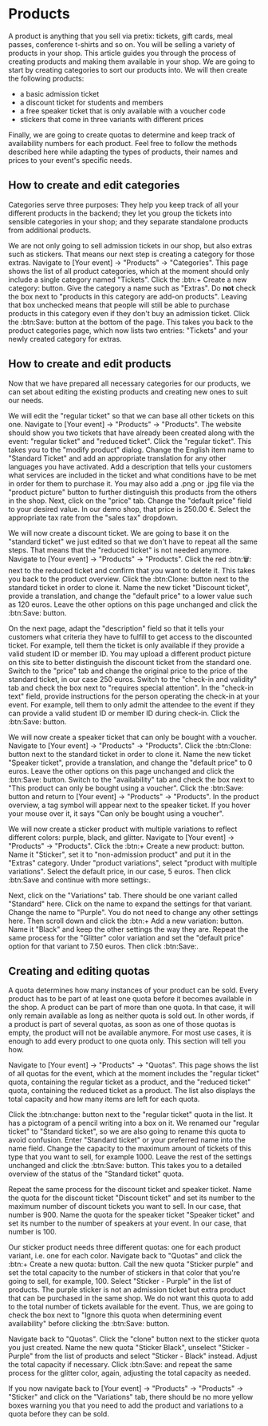# Products

A product is anything that you sell via pretix: tickets, gift cards, meal passes, conference t-shirts and so on. 
You will be selling a variety of products in your shop. 
This article guides you through the process of creating products and making them available in your shop. 
We are going to start by creating categories to sort our products into. 
We will then create the following products: 

 - a basic admission ticket 
 - a discount ticket for students and members
 - a free speaker ticket that is only available with a voucher code 
 - stickers that come in three variants with different prices 

Finally, we are going to create quotas to determine and keep track of availability numbers for each product. 
Feel free to follow the methods described here while adapting the types of products, their names and prices to your event's specific needs. 

## How to create and edit categories

Categories serve three purposes: They help you keep track of all your different products in the backend; they let you group the tickets into sensible categories in your shop; and they separate standalone products from additional products. 

We are not only going to sell admission tickets in our shop, but also extras such as stickers. 
That means our next step is creating a category for those extras. 
Navigate to [Your event] → "Products" → "Categories". This page shows the list of all product categories, which at the moment should only include a single category named "Tickets". 
Click the :btn:+ Create a new category: button. 
Give the category a name such as "Extras". 
Do __not__ check the box next to "products in this category are add-on products". 
Leaving that box unchecked means that people will still be able to purchase products in this category even if they don't buy an admission ticket. 
Click the :btn:Save: button at the bottom of the page. 
This takes you back to the product categories page, which now lists two entries: "Tickets" and your newly created category for extras. 

## How to create and edit products

Now that we have prepared all necessary categories for our products, we can set about editing the existing products and creating new ones to suit our needs. 

We will edit the "regular ticket" so that we can base all other tickets on this one. 
Navigate to [Your event] → "Products" → "Products". 
The website should show you two tickets that have already been created along with the event: "regular ticket" and "reduced ticket". 
Click the "regular ticket". 
This takes you to the "modify product" dialog. 
Change the English item name to "Standard Ticket" and add an appropriate translation for any other languages you have activated. 
Add a description that tells your customers what services are included in the ticket and what conditions have to be met in order for them to purchase it. 
You may also add a .png or .jpg file via the "product picture" button to further distinguish this products from the others in the shop. 
Next, click on the "price" tab. 
Change the "default price" field to your desired value. 
In our demo shop, that price is 250.00 €. 
Select the appropriate tax rate from the "sales tax" dropdown. 

We will now create a discount ticket. 
We are going to base it on the "standard ticket" we just edited so that we don't have to repeat all the same steps. 
That means that the "reduced ticket" is not needed anymore. 
Navigate to [Your event] → "Products" → "Products". 
Click the red :btn:🗑: next to the reduced ticket and confirm that you want to delete it. 
This takes you back to the product overview. 
Click the :btn:Clone: button next to the standard ticket in order to clone it. 
Name the new ticket "Discount ticket", provide a translation, and change the "default price" to a lower value such as 120 euros. 
Leave the other options on this page unchanged and click the :btn:Save: button. 

On the next page, adapt the "description" field so that it tells your customers what criteria they have to fulfill to get access to the discounted ticket. 
For example, tell them the ticket is only available if they provide a valid student ID or member ID. 
You may upload a different product picture on this site to better distinguish the discount ticket from the standard one. 
Switch to the "price" tab and change the original price to the price of the standard ticket, in our case 250 euros. 
Switch to the "check-in and validity" tab and check the box next to "requires special attention". 
In the "check-in text" field, provide instructions for the person operating the check-in at your event. 
For example, tell them to only admit the attendee to the event if they can provide a valid student ID or member ID during check-in. 
Click the :btn:Save: button. 

We will now create a speaker ticket that can only be bought with a voucher. 
Navigate to [Your event] → "Products" → "Products". 
Click the :btn:Clone: button next to the standard ticket in order to clone it. 
Name the new ticket "Speaker ticket", provide a translation, and change the "default price" to 0 euros. 
Leave the other options on this page unchanged and click the :btn:Save: button. 
Switch to the "availability" tab and check the box next to "This product can only be bought using a voucher". 
Click the :btn:Save: button and return to [Your event] → "Products" → "Products". 
In the product overview, a tag symbol will appear next to the speaker ticket. 
If you hover your mouse over it, it says "Can only be bought using a voucher". 

We will now create a sticker product with multiple variations to reflect different colors: purple, black, and glitter. 
Navigate to [Your event] → "Products" → "Products". 
Click the :btn:+ Create a new product: button. 
Name it "Sticker", set it to "non-admission product" and put it in the "Extras" category. 
Under "product variations", select "product with multiple variations". 
Select the default price, in our case, 5 euros. 
Then click :btn:Save and continue with more settings:. 

Next, click on the "Variations" tab. 
There should be one variant called "Standard" here. 
Click on the name to expand the settings for that variant. 
Change the name to "Purple". 
You do not need to change any other settings here. 
Then scroll down and click the :btn:+ Add a new variation: button. 
Name it "Black" and keep the other settings the way they are. 
Repeat the same process for the "Glitter" color variation and set the "default price" option for that variant to 7.50 euros. 
Then click :btn:Save:. 

## Creating and editing quotas 

A quota determines how many instances of your product can be sold. 
Every product has to be part of at least one quota before it becomes available in the shop. 
A product can be part of more than one quota. 
In that case, it will only remain available as long as neither quota is sold out. 
In other words, if a product is part of several quotas, as soon as one of those quotas is empty, the product will not be available anymore. 
For most use cases, it is enough to add every product to one quota only. 
This section will tell you how. 

Navigate to [Your event] → "Products" → "Quotas". 
This page shows the list of all quotas for the event, which at the moment includes the "regular ticket" quota, containing the regular ticket as a product, and the "reduced ticket" quota, containing the reduced ticket as a product. 
The list also displays the total capacity and how many items are left for each quota. 

Click the :btn:change: button next to the "regular ticket" quota in the list. 
It has a pictogram of a pencil writing into a box on it. 
We renamed our "regular ticket" to "Standard ticket", so we are also going to rename this quota to avoid confusion. 
Enter "Standard ticket" or your preferred name into the name field. 
Change the capacity to the maximum amount of tickets of this type that you want to sell, for example 1000. 
Leave the rest of the settings unchanged and click the :btn:Save: button. 
This takes you to a detailed overview of the status of the "Standard ticket" quota. 

Repeat the same process for the discount ticket and speaker ticket. 
Name the quota for the discount ticket "Discount ticket" and set its number to the maximum number of discount tickets you want to sell. 
In our case, that number is 900. 
Name the quota for the speaker ticket "Speaker ticket" and set its number to the number of speakers at your event. 
In our case, that number is 100. 

Our sticker product needs three different quotas: one for each product variant, i.e. one for each color. 
Navigate back to "Quotas" and click the :btn:+ Create a new quota: button. 
Call the new quota "Sticker purple" and set the total capacity to the number of stickers in that color that you're going to sell, for example, 100. 
Select "Sticker - Purple" in the list of products. 
The purple sticker is not an admission ticket but extra product that can be purchased in the same shop. 
We do not want this quota to add to the total number of tickets available for the event. 
Thus, we are going to check the box next to "Ignore this quota when determining event availability" before clicking the :btn:Save: button. 

Navigate back to "Quotas". 
Click the "clone" button next to the sticker quota you just created. 
Name the new quota "Sticker Black", unselect "Sticker - Purple" from the list of products and select "Sticker - Black" instead. 
Adjust the total capacity if necessary. 
Click :btn:Save: and repeat the same process for the glitter color, again, adjusting the total capacity as needed. 

If you now navigate back to [Your event] → "Products" → "Products" → "Sticker" and click on the "Variations" tab, there should be no more yellow boxes warning you that you need to add the product and variations to a quota before they can be sold. 